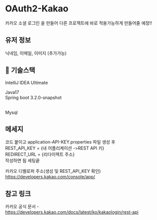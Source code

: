 # OAuth2-Kakao
카카오 소셜 로그인 을 만들어 다른 프로젝트에 바로 적용가능하게 만들어줄 예정!!
<br />

## 유저 정보
닉네임, 이메일, 이미지 (추가가능)

## 📜 기술스택
IntelliJ IDEA Ultimate
<br />

Java17
<br />
Spring boot 3.2.0-snapshot

<br />
Mysql

## 메세지
코드 붙이고 
application-API-KEY.properties 파일 생성 후
<br />
REST_API_KEY = {내 어플리케이션 ->REST API 키}
<br />
REDIRECT_URL = {리다이렉트 주소}
<br />
작성하면 됨 세팅끝

카카오 디벨로퍼 주소(생성 및 REST_API_KEY 확인)
https://developers.kakao.com/console/app/ 

## 참고 링크
카카오 공식 문서 - https://developers.kakao.com/docs/latest/ko/kakaologin/rest-api
